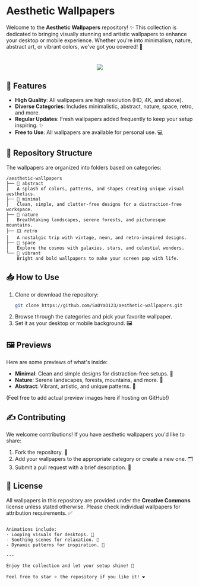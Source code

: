 # Aesthetic Wallpapers

Welcome to the **Aesthetic Wallpapers** repository! ✨ This collection is dedicated to bringing visually stunning and artistic wallpapers to enhance your desktop or mobile experience. Whether you're into minimalism, nature, abstract art, or vibrant colors, we've got you covered! 🌈

<h1 align="center">
  <img src="https://readme-typing-svg.demolab.com/?lines=🎉+Welcome+to+Aesthetic+Wallpapers!;🎨+Enhance+Your+Setup+With+Artistic+Designs;🌿+Explore+Minimalism,+Nature,+Abstract+Art;&font=Poppins">
</h1>

## 🌟 Features
- **High Quality**: All wallpapers are high resolution (HD, 4K, and above).
- **Diverse Categories**: Includes minimalistic, abstract, nature, space, retro, and more.
- **Regular Updates**: Fresh wallpapers added frequently to keep your setup inspiring. ✨
- **Free to Use**: All wallpapers are available for personal use. 💻

## 📂 Repository Structure
The wallpapers are organized into folders based on categories:

```
/aesthetic-wallpapers
├── 🎨 abstract
│   A splash of colors, patterns, and shapes creating unique visual aesthetics.
├── 📐 minimal
│   Clean, simple, and clutter-free designs for a distraction-free workspace.
├── 🌳 nature
│   Breathtaking landscapes, serene forests, and picturesque mountains.
├── 🎞️ retro
│   A nostalgic trip with vintage, neon, and retro-inspired designs.
├── 🌌 space
│   Explore the cosmos with galaxies, stars, and celestial wonders.
└── 🌈 vibrant
    Bright and bold wallpapers to make your screen pop with life.
```

## 📥 How to Use
1. Clone or download the repository:
   ```bash
   git clone https://github.com/SaOYaD123/aesthetic-wallpapers.git
   ```
2. Browse through the categories and pick your favorite wallpaper.
3. Set it as your desktop or mobile background. 🖼️

## 🖼️ Previews
Here are some previews of what's inside:

- **Minimal**: Clean and simple designs for distraction-free setups. 📐
- **Nature**: Serene landscapes, forests, mountains, and more. 🌳
- **Abstract**: Vibrant, artistic, and unique patterns. 🎨

(Feel free to add actual preview images here if hosting on GitHub!)

## ✍️ Contributing
We welcome contributions! If you have aesthetic wallpapers you'd like to share:
1. Fork the repository. 🍴
2. Add your wallpapers to the appropriate category or create a new one. 🗂️
3. Submit a pull request with a brief description. 📜

## 📜 License
All wallpapers in this repository are provided under the **Creative Commons** license unless stated otherwise. Please check individual wallpapers for attribution requirements. ✅

```

Animations include:
- Looping visuals for desktops. 🔁
- Soothing scenes for relaxation. 🌌
- Dynamic patterns for inspiration. 💫

---

Enjoy the collection and let your setup shine! 🌟

Feel free to star ⭐ the repository if you like it! ❤️
